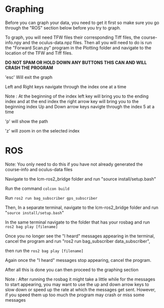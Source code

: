# Graphing
Before you can graph your data, you need to get it first so make sure you go through the "ROS" section below before you try to graph.

To graph, you will need TFW files their corresponding Tiff files, the course-info.npy and the oculus-data.npz files.
Then all you will need to do is run the "Forward Scan.py" program in the Plotting folder and navigate to the location of the TFW and Tiff files.

**DO NOT SPAM OR HOLD DOWN ANY BUTTONS THIS CAN AND WILL CRASH THE PROGRAM**

'esc' Will exit the graph

Left and Right keys navigate through the index one at a time 

Note : At the beginning of the index left key will bring you to the ending index and at the end index the right arrow key will bring you to the beginning index
Up and Down arrow keys navigte through the index 5 at a time

'p' will show the path

'z' will zoom in on the selected index

# ROS

Note: You only need to do this if you have not already generated the course-info and oculus-data files

Navigate to the lcm-ros2_bridge folder and run "source install/setup.bash"

Run the command `colcon build`

Run `ros2 run bag_subscriber gps_subscriber`

Then, In a separate terminal, navigate to the lcm-ros2_bridge folder and run "`source install/setup.bash`"

In the same terminal navigate to the folder that has your rosbag and run `ros2 bag play [filename]`

Once you no longer see the "I heard" messages appearing in the terminal, cancel the program and
run "ros2 run bag_subscriber data_subscriber",

then run the `ros2 bag play [filename]`

Again once the "I heard" messages stop appearing, cancel the program.

After all this is done you can then proceed to the graphing section

Note : After running the rosbag it might take a little while for the messages to start appearing, you may want to use the up and down arrow keys to slow down or speed up the rate at which the messages get sent. However, if you speed them up too much the program may crash or miss some messages
